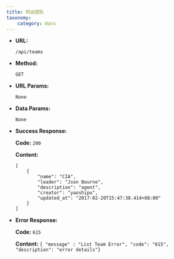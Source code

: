 ```yaml
---
title: 列出团队
taxonomy:
    category: docs
---
```


* **URL:**

    `/api/teams`

* **Method:**

    `GET`

* **URL Params:**

    `None`

* **Data Params:**

    `None`

* **Success Response:**

	**Code:** `200`

    **Content:** 
	
	```
    [
        {
            "name": "CIA",
            "leader": "Json Bourne",
            "description": "agent",
            "creator": "yaoshipu",
            "updated_at": "2017-02-20T15:47:38.414+08:00"
        }
    ]
    ```

* **Error Response:**

	**Code:** `615`
  	
  	**Content:** `{ "message" : "List Team Error", "code": "615", "description": "error details"}`
